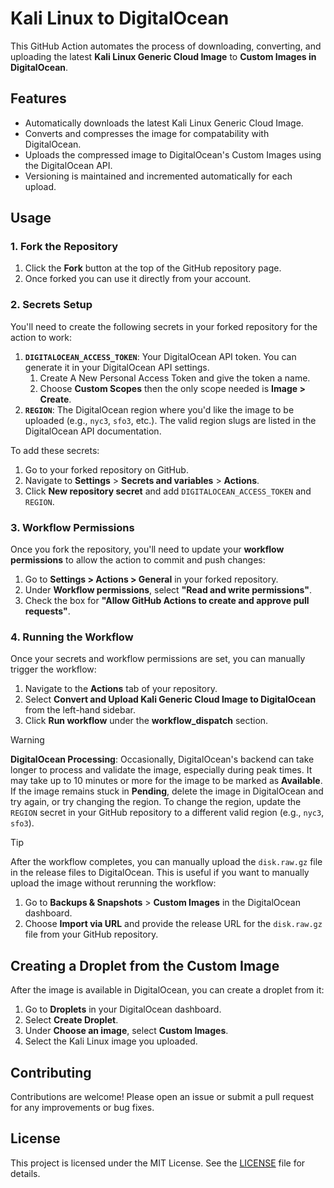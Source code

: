 # Kali Linux to DigitalOcean

This GitHub Action automates the process of downloading, converting, and uploading the latest **Kali Linux Generic Cloud Image** to **Custom Images in DigitalOcean**.

## Features

- Automatically downloads the latest Kali Linux Generic Cloud Image.
- Converts and compresses the image for compatability with DigitalOcean.
- Uploads the compressed image to DigitalOcean's Custom Images using the DigitalOcean API.
- Versioning is maintained and incremented automatically for each upload.

## Usage

### 1. Fork the Repository

1. Click the **Fork** button at the top of the GitHub repository page.
2. Once forked you can use it directly from your account.

### 2. Secrets Setup

You'll need to create the following secrets in your forked repository for the action to work:

1. **`DIGITALOCEAN_ACCESS_TOKEN`**: Your DigitalOcean API token. You can generate it in your DigitalOcean API settings.
    1. Create A New Personal Access Token and give the token a name.
    2. Choose **Custom Scopes** then the only scope needed is **Image > Create**.
2. **`REGION`**: The DigitalOcean region where you'd like the image to be uploaded (e.g., `nyc3`, `sfo3`, etc.). The valid region slugs are listed in the DigitalOcean API documentation.

To add these secrets:

1. Go to your forked repository on GitHub.
2. Navigate to **Settings** > **Secrets and variables** > **Actions**.
3. Click **New repository secret** and add `DIGITALOCEAN_ACCESS_TOKEN` and `REGION`.

### 3. Workflow Permissions

Once you fork the repository, you'll need to update your **workflow permissions** to allow the action to commit and push changes:

1. Go to **Settings > Actions > General** in your forked repository.
2. Under **Workflow permissions**, select **"Read and write permissions"**.
3. Check the box for **"Allow GitHub Actions to create and approve pull requests"**.

### 4. Running the Workflow

Once your secrets and workflow permissions are set, you can manually trigger the workflow:

1. Navigate to the **Actions** tab of your repository.
2. Select **Convert and Upload Kali Generic Cloud Image to DigitalOcean** from the left-hand sidebar.
3. Click **Run workflow** under the **workflow_dispatch** section.

> [!WARNING]  
> **DigitalOcean Processing**: Occasionally, DigitalOcean's backend can take longer to process and validate the image, especially during peak times. It may take up to 10 minutes or more for the image to be marked as **Available**. If the image remains stuck in **Pending**, delete the image in DigitalOcean and try again, or try changing the region. To change the region, update the `REGION` secret in your GitHub repository to a different valid region (e.g., `nyc3`, `sfo3`).

> [!TIP]
> After the workflow completes, you can manually upload the `disk.raw.gz` file in the release files to DigitalOcean. This is useful if you want to manually upload the image without rerunning the workflow:
>
> 1. Go to **Backups & Snapshots** > **Custom Images** in the DigitalOcean dashboard.
> 2. Choose **Import via URL** and provide the release URL for the `disk.raw.gz` file from your GitHub repository.

## Creating a Droplet from the Custom Image

After the image is available in DigitalOcean, you can create a droplet from it:

1. Go to **Droplets** in your DigitalOcean dashboard.
2. Select **Create Droplet**.
3. Under **Choose an image**, select **Custom Images**.
4. Select the Kali Linux image you uploaded.

## Contributing

Contributions are welcome! Please open an issue or submit a pull request for any improvements or bug fixes.

## License

This project is licensed under the MIT License. See the [LICENSE](./LICENSE) file for details.
